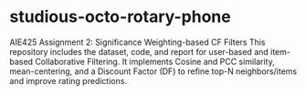 # studious-octo-rotary-phone
AIE425 Assignment 2: Significance Weighting-based CF Filters This repository includes the dataset, code, and report for user-based and item-based Collaborative Filtering. It implements Cosine and PCC similarity, mean-centering, and a Discount Factor (DF) to refine top-N neighbors/items and improve rating predictions.
